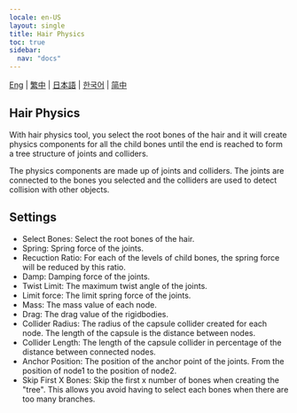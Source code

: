 ```yaml
---
locale: en-US
layout: single
title: Hair Physics
toc: true
sidebar:
  nav: "docs"
---
```

[Eng](/dancexr/features/xps_hair) | [繁中](/tw/dancexr/features/xps_hair) | [日本語](/jp/dancexr/features/xps_hair) | [한국어](/kr/dancexr/features/xps_hair) | [简中](/zh/dancexr/features/xps_hair)


## Hair Physics

With hair physics tool, you select the root bones of the hair and it will create physics components for all the child bones until the end is reached to form a tree structure of joints and colliders. 

The physics components are made up of joints and colliders. The joints are connected to the bones you selected and the colliders are used to detect collision with other objects.


## Settings
* Select Bones: Select the root bones of the hair.
* Spring: Spring force of the joints.
* Recuction Ratio: For each of the levels of child bones, the spring force will be reduced by this ratio.
* Damp: Damping force of the joints.
* Twist Limit: The maximum twist angle of the joints.
* Limit force: The limit spring force of the joints.
* Mass: The mass value of each node.
* Drag: The drag value of the rigidbodies.
* Collider Radius: The radius of the capsule collider created for each node. The length of the capsule is the distance between nodes. 
* Collider Length: The length of the capsule collider in percentage of the distance between connected nodes.
* Anchor Position: The position of the anchor point of the joints. From the position of node1 to the position of node2.
* Skip First X Bones: Skip the first x number of bones when creating the "tree". This allows you avoid having to select each bones when there are too many branches. 